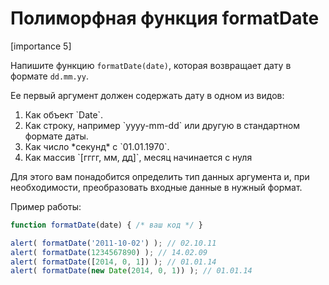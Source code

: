 # Полиморфная функция formatDate

[importance 5]

Напишите функцию `formatDate(date)`, которая возвращает дату в формате `dd.mm.yy`. 

Ее первый аргумент должен содержать дату в одном из видов:
<ol>
<li>Как объект `Date`.</li>
<li>Как строку, например `yyyy-mm-dd` или другую в стандартном формате даты.</li>
<li>Как число *секунд* с `01.01.1970`.</li>
<li>Как массив `[гггг, мм, дд]`, месяц начинается с нуля</li>
</ol>
Для этого вам понадобится определить тип данных аргумента и, при необходимости, преобразовать входные данные в нужный формат.

Пример работы:

```js
function formatDate(date) { /* ваш код */ }

alert( formatDate('2011-10-02') ); // 02.10.11
alert( formatDate(1234567890) ); // 14.02.09
alert( formatDate([2014, 0, 1]) ); // 01.01.14
alert( formatDate(new Date(2014, 0, 1)) ); // 01.01.14
```


